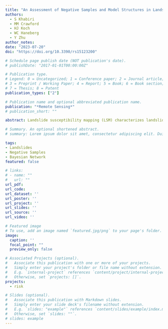 ```yaml
---
title: "An Assessment of Negative Samples and Model Structures in Landslide Susceptibility Characterization Based on Bayesian Network Models"
authors:
  - S Khabiri
  - MM Crawford
  - HJ Koch
  - WC Haneberg
  - Y Zhu
author_notes:
date: "2023-07-20"
doi: "https://doi.org/10.3390/rs15123200"

# Schedule page publish date (NOT publication's date).
# publishDate: "2017-01-01T00:00:00Z"

# Publication type.
# Legend: 0 = Uncategorized; 1 = Conference paper; 2 = Journal article;
# 3 = Preprint / Working Paper; 4 = Report; 5 = Book; 6 = Book section;
# 7 = Thesis; 8 = Patent
publication_types: ["2"]

# Publication name and optional abbreviated publication name.
publication: "*Remote Sensing*"
# publication_short: ""

abstract: Landslide susceptibility mapping (LSM) characterizes landslide potential, which is essential for assessing landslide risk and developing mitigation strategies. Despite the significant progress in LSM research over the past two decades, several long-standing issues, such as uncertainties related to training samples and model selection, remain inadequately addressed in the literature. In this study, we employed a physically based susceptibility model, PISA-m, to generate four different non-landslide data scenarios and combine them with mapped landslides from Magoffin County, Kentucky, for model training. We utilized two Bayesian network model structures, Naïve Bayes (NB) and Tree-Augmented Naïve Bayes (TAN), to produce LSMs based on regional geomorphic conditions. After internal validation, we evaluated the robustness and reliability of the models using an independent landslide inventory from Owsley County, Kentucky. The results revealed considerable differences between the most effective model in internal validation (AUC = 0.969), which used non-landslide samples extracted exclusively from low susceptibility areas predicted by PISA-m, and the models’ unsatisfactory performance in external validation, as manifested by the identification of only 79.1% of landslide initiation points as high susceptibility areas. The obtained results from both internal and external validation highlighted the potential overfitting problem, which has largely been overlooked by previous studies. Additionally, our findings also indicate that TAN models consistently outperformed NB models when training datasets were the same due to the ability to account for variables’ dependencies by the former.

# Summary. An optional shortened abstract.
# summary: Lorem ipsum dolor sit amet, consectetur adipiscing elit. Duis posuere tellus ac convallis placerat. Proin tincidunt magna sed ex sollicitudin condimentum.

tags:
- Landslides
- Negative Samples
- Bayesian Network
featured: false

# links:
# - name: ""
#   url: ""
url_pdf: 
url_code: 
url_dataset: ''
url_poster: ''
url_project: ''
url_slides: ''
url_source: ''
url_video: ''

# Featured image
# To use, add an image named `featured.jpg/png` to your page's folder. 
image:
  caption: ''
  focal_point: ""
  preview_only: false

# Associated Projects (optional).
#   Associate this publication with one or more of your projects.
#   Simply enter your project's folder or file name without extension.
#   E.g. `internal-project` references `content/project/internal-project/index.md`.
#   Otherwise, set `projects: []`.
projects: 
  - risk

# Slides (optional).
#   Associate this publication with Markdown slides.
#   Simply enter your slide deck's filename without extension.
#   E.g. `slides: "example"` references `content/slides/example/index.md`.
#   Otherwise, set `slides: ""`.
# slides: example
---
```


<!-- {{% callout note %}}
Click the *Cite* button above to demo the feature to enable visitors to import publication metadata into their reference management software.
{{% /callout %}}

{{% callout note %}}
Create your slides in Markdown - click the *Slides* button to check out the example.
{{% /callout %}}

Supplementary notes can be added here, including [code, math, and images](https://wowchemy.com/docs/writing-markdown-latex/). -->
